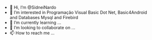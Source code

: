 - 👋 Hi, I’m @SidneiNardo
- 👀 I’m interested in Programação Visual Basic Dot Net, Basic4Android and Databases Mysql and Firebird
- 🌱 I’m currently learning ...
- 💞️ I’m looking to collaborate on ...
- 📫 How to reach me ...

<!---
SidneiNardo/SidneiNardo is a ✨ special ✨ repository because its `README.md` (this file) appears on your GitHub profile.
You can click the Preview link to take a look at your changes.
--->
